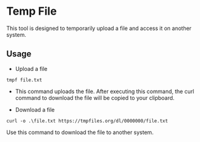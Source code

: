 # Temp File

This tool is designed to temporarily upload a file and access it on another system.

## Usage
- Upload a file
```shell
tmpf file.txt
```

- This command uploads the file. After executing this command, the curl command to download the file will be copied to your clipboard.

- Download a file
```shell
curl -o .\file.txt https://tmpfiles.org/dl/0000000/file.txt
```

Use this command to download the file to another system.